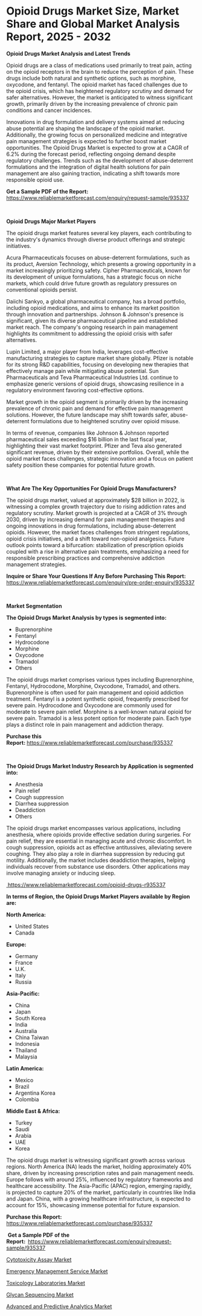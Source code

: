 <p><h1>Opioid Drugs Market Size, Market Share and Global Market Analysis Report, 2025 - 2032</h1></p><p><strong>Opioid Drugs Market Analysis and Latest Trends</strong></p>
<p><p>Opioid drugs are a class of medications used primarily to treat pain, acting on the opioid receptors in the brain to reduce the perception of pain. These drugs include both natural and synthetic options, such as morphine, oxycodone, and fentanyl. The opioid market has faced challenges due to the opioid crisis, which has heightened regulatory scrutiny and demand for safer alternatives. However, the market is anticipated to witness significant growth, primarily driven by the increasing prevalence of chronic pain conditions and cancer incidences.</p><p>Innovations in drug formulation and delivery systems aimed at reducing abuse potential are shaping the landscape of the opioid market. Additionally, the growing focus on personalized medicine and integrative pain management strategies is expected to further boost market opportunities. The Opioid Drugs Market is expected to grow at a CAGR of 6.2% during the forecast period, reflecting ongoing demand despite regulatory challenges. Trends such as the development of abuse-deterrent formulations and the integration of digital health solutions for pain management are also gaining traction, indicating a shift towards more responsible opioid use.</p></p>
<p><strong>Get a Sample PDF of the Report:&nbsp;</strong> <a href="https://www.reliablemarketforecast.com/enquiry/request-sample/935337?utm_campaign=1134&utm_medium=2&utm_source=Github&utm_content=ia&utm_term=07032025&utm_id=opioid-drugs">https://www.reliablemarketforecast.com/enquiry/request-sample/935337</a></p>
<p>&nbsp;</p>
<p><strong>Opioid Drugs Major Market Players</strong></p>
<p><p>The opioid drugs market features several key players, each contributing to the industry's dynamics through diverse product offerings and strategic initiatives. </p><p>Acura Pharmaceuticals focuses on abuse-deterrent formulations, such as its product, Aversion Technology, which presents a growing opportunity in a market increasingly prioritizing safety. Cipher Pharmaceuticals, known for its development of unique formulations, has a strategic focus on niche markets, which could drive future growth as regulatory pressures on conventional opioids persist.</p><p>Daiichi Sankyo, a global pharmaceutical company, has a broad portfolio, including opioid medications, and aims to enhance its market position through innovation and partnerships. Johnson & Johnson's presence is significant, given its diverse pharmaceutical pipeline and established market reach. The company's ongoing research in pain management highlights its commitment to addressing the opioid crisis with safer alternatives.</p><p>Lupin Limited, a major player from India, leverages cost-effective manufacturing strategies to capture market share globally. Pfizer is notable for its strong R&D capabilities, focusing on developing new therapies that effectively manage pain while mitigating abuse potential. Sun Pharmaceuticals and Teva Pharmaceutical Industries Ltd. continue to emphasize generic versions of opioid drugs, showcasing resilience in a regulatory environment favoring cost-effective options.</p><p>Market growth in the opioid segment is primarily driven by the increasing prevalence of chronic pain and demand for effective pain management solutions. However, the future landscape may shift towards safer, abuse-deterrent formulations due to heightened scrutiny over opioid misuse.</p><p>In terms of revenue, companies like Johnson & Johnson reported pharmaceutical sales exceeding $16 billion in the last fiscal year, highlighting their vast market footprint. Pfizer and Teva also generated significant revenue, driven by their extensive portfolios. Overall, while the opioid market faces challenges, strategic innovation and a focus on patient safety position these companies for potential future growth.</p></p>
<p>&nbsp;</p>
<p><strong>What Are The Key Opportunities For Opioid Drugs Manufacturers?</strong></p>
<p><p>The opioid drugs market, valued at approximately $28 billion in 2022, is witnessing a complex growth trajectory due to rising addiction rates and regulatory scrutiny. Market growth is projected at a CAGR of 3% through 2030, driven by increasing demand for pain management therapies and ongoing innovations in drug formulations, including abuse-deterrent opioids. However, the market faces challenges from stringent regulations, opioid crisis initiatives, and a shift toward non-opioid analgesics. Future outlook points toward a bifurcation: stabilization of prescription opioids coupled with a rise in alternative pain treatments, emphasizing a need for responsible prescribing practices and comprehensive addiction management strategies.</p></p>
<p><strong>Inquire or Share Your Questions If Any Before Purchasing This Report:</strong> <a href="https://www.reliablemarketforecast.com/enquiry/pre-order-enquiry/935337?utm_campaign=1134&utm_medium=2&utm_source=Github&utm_content=ia&utm_term=07032025&utm_id=opioid-drugs">https://www.reliablemarketforecast.com/enquiry/pre-order-enquiry/935337</a></p>
<p>&nbsp;</p>
<p><strong>Market Segmentation</strong></p>
<p><strong>The Opioid Drugs Market Analysis by types is segmented into:</strong></p>
<p><ul><li>Buprenorphine</li><li>Fentanyl</li><li>Hydrocodone</li><li>Morphine</li><li>Oxycodone</li><li>Tramadol</li><li>Others</li></ul></p>
<p><p>The opioid drugs market comprises various types including Buprenorphine, Fentanyl, Hydrocodone, Morphine, Oxycodone, Tramadol, and others. Buprenorphine is often used for pain management and opioid addiction treatment. Fentanyl is a potent synthetic opioid, frequently prescribed for severe pain. Hydrocodone and Oxycodone are commonly used for moderate to severe pain relief. Morphine is a well-known natural opioid for severe pain. Tramadol is a less potent option for moderate pain. Each type plays a distinct role in pain management and addiction therapy.</p></p>
<p><strong>Purchase this Report:&nbsp;</strong><a href="https://www.reliablemarketforecast.com/purchase/935337?utm_campaign=1134&utm_medium=2&utm_source=Github&utm_content=ia&utm_term=07032025&utm_id=opioid-drugs">https://www.reliablemarketforecast.com/purchase/935337</a></p>
<p>&nbsp;</p>
<p><strong>The Opioid Drugs Market Industry Research by Application is segmented into:</strong></p>
<p><ul><li>Anesthesia</li><li>Pain relief</li><li>Cough suppression</li><li>Diarrhea suppression</li><li>Deaddiction</li><li>Others</li></ul></p>
<p><p>The opioid drugs market encompasses various applications, including anesthesia, where opioids provide effective sedation during surgeries. For pain relief, they are essential in managing acute and chronic discomfort. In cough suppression, opioids act as effective antitussives, alleviating severe coughing. They also play a role in diarrhea suppression by reducing gut motility. Additionally, the market includes deaddiction therapies, helping individuals recover from substance use disorders. Other applications may involve managing anxiety or inducing sleep.</p></p>
<p><a href="https://www.reliablemarketforecast.com/opioid-drugs-r935337?utm_campaign=1134&utm_medium=2&utm_source=Github&utm_content=ia&utm_term=07032025&utm_id=opioid-drugs">&nbsp;https://www.reliablemarketforecast.com/opioid-drugs-r935337</a></p>
<p><strong>In terms of Region, the Opioid Drugs Market Players available by Region are:</strong></p>
<p>
    <p> <strong> North America: </strong>
        <ul>
            <li>United States</li>
            <li>Canada</li>
        </ul>
        </p> 
    <p> <strong> Europe: </strong>
        <ul>
            <li>Germany</li>
            <li>France</li>
            <li>U.K.</li>
            <li>Italy</li>
            <li>Russia</li>
        </ul>
        </p> 
    <p> <strong> Asia-Pacific: </strong>
        <ul>
            <li>China</li>
            <li>Japan</li>
            <li>South Korea</li>
            <li>India</li>
            <li>Australia</li>
            <li>China Taiwan</li>
            <li>Indonesia</li>
            <li>Thailand</li>
            <li>Malaysia</li>
        </ul>
        </p> 
    <p> <strong> Latin America: </strong>
        <ul>
            <li>Mexico</li>
            <li>Brazil</li>
            <li>Argentina Korea</li>
            <li>Colombia</li>
        </ul>
        </p> 
    <p> <strong> Middle East & Africa: </strong>
        <ul>
            <li>Turkey</li>
            <li>Saudi</li>
            <li>Arabia</li>
            <li>UAE</li>
            <li>Korea</li>
        </ul>
    </p>
    </p>
<p><p>The opioid drugs market is witnessing significant growth across various regions. North America (NA) leads the market, holding approximately 40% share, driven by increasing prescription rates and pain management needs. Europe follows with around 25%, influenced by regulatory frameworks and healthcare accessibility. The Asia-Pacific (APAC) region, emerging rapidly, is projected to capture 20% of the market, particularly in countries like India and Japan. China, with a growing healthcare infrastructure, is expected to account for 15%, showcasing immense potential for future expansion.</p></p>
<p><strong>Purchase this Report: </strong><a href="https://www.reliablemarketforecast.com/purchase/935337?utm_campaign=1134&utm_medium=2&utm_source=Github&utm_content=ia&utm_term=07032025&utm_id=opioid-drugs">https://www.reliablemarketforecast.com/purchase/935337</a></p>
<p>&nbsp;<strong>Get a Sample PDF of the Report:&nbsp;&nbsp;</strong><a href="https://www.reliablemarketforecast.com/enquiry/request-sample/935337?utm_campaign=1134&utm_medium=2&utm_source=Github&utm_content=ia&utm_term=07032025&utm_id=opioid-drugs">https://www.reliablemarketforecast.com/enquiry/request-sample/935337</a></p>
<p><strong></strong></p>
<p><p><a href="https://github.com/kuziaaring40/Market-Research-Report-List-1/blob/main/cytotoxicity-assay-market.md?utm_campaign=1134&utm_medium=2&utm_source=Github&utm_content=ia&utm_term=07032025&utm_id=opioid-drugs">Cytotoxicity Assay Market</a></p><p><a href="https://github.com/alablisepah/Market-Research-Report-List-1/blob/main/emergency-management-service-market.md?utm_campaign=1134&utm_medium=2&utm_source=Github&utm_content=ia&utm_term=07032025&utm_id=opioid-drugs">Emergency Management Service Market</a></p><p><a href="https://github.com/keeniielokl/Market-Research-Report-List-1/blob/main/toxicology-laboratories-market.md?utm_campaign=1134&utm_medium=2&utm_source=Github&utm_content=ia&utm_term=07032025&utm_id=opioid-drugs">Toxicology Laboratories Market</a></p><p><a href="https://github.com/bauzolesco/Market-Research-Report-List-1/blob/main/glycan-sequencing-market.md?utm_campaign=1134&utm_medium=2&utm_source=Github&utm_content=ia&utm_term=07032025&utm_id=opioid-drugs">Glycan Sequencing Market</a></p><p><a href="https://github.com/kocssequen/Market-Research-Report-List-1/blob/main/advanced-and-predictive-analytics-market.md?utm_campaign=1134&utm_medium=2&utm_source=Github&utm_content=ia&utm_term=07032025&utm_id=opioid-drugs">Advanced and Predictive Analytics Market</a></p></p>